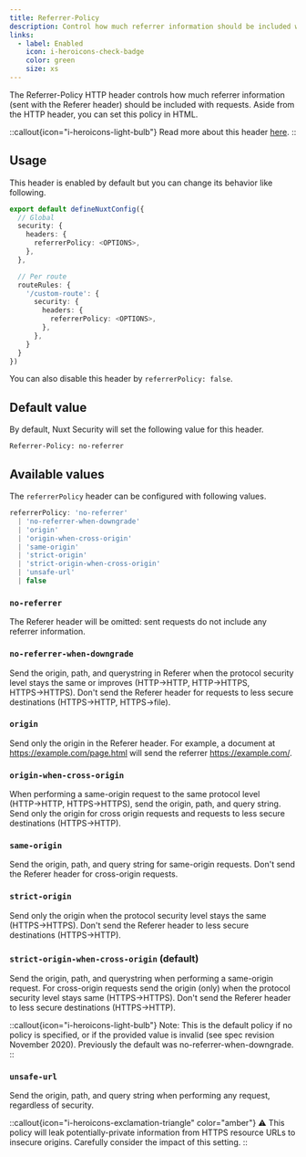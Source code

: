 ```yaml
---
title: Referrer-Policy
description: Control how much referrer information should be included with requests.
links:
  - label: Enabled
    icon: i-heroicons-check-badge
    color: green
    size: xs
---
```


The Referrer-Policy HTTP header controls how much referrer information (sent with the Referer header) should be included with requests. Aside from the HTTP header, you can set this policy in HTML.

::callout{icon="i-heroicons-light-bulb"}
 Read more about this header [here](https://developer.mozilla.org/en-US/docs/Web/HTTP/Headers/Referrer-Policy).
::

## Usage

This header is enabled by default but you can change its behavior like following.

```ts
export default defineNuxtConfig({
  // Global
  security: {
    headers: {
      referrerPolicy: <OPTIONS>,
    },
  },

  // Per route
  routeRules: {
    '/custom-route': {
      security: {
        headers: {
          referrerPolicy: <OPTIONS>,
        },
      },
    }
  }
})
```

You can also disable this header by `referrerPolicy: false`.

## Default value

By default, Nuxt Security will set the following value for this header.

```http
Referrer-Policy: no-referrer
```

## Available values

The `referrerPolicy` header can be configured with following values.

```ts
referrerPolicy: 'no-referrer'
  | 'no-referrer-when-downgrade'
  | 'origin'
  | 'origin-when-cross-origin'
  | 'same-origin'
  | 'strict-origin'
  | 'strict-origin-when-cross-origin'
  | 'unsafe-url'
  | false
```

### `no-referrer`

The Referer header will be omitted: sent requests do not include any referrer information.

### `no-referrer-when-downgrade`

Send the origin, path, and querystring in Referer when the protocol security level stays the same or improves (HTTP→HTTP, HTTP→HTTPS, HTTPS→HTTPS). Don't send the Referer header for requests to less secure destinations (HTTPS→HTTP, HTTPS→file).

### `origin`

Send only the origin in the Referer header. For example, a document at https://example.com/page.html will send the referrer https://example.com/.

### `origin-when-cross-origin`

When performing a same-origin request to the same protocol level (HTTP→HTTP, HTTPS→HTTPS), send the origin, path, and query string. Send only the origin for cross origin requests and requests to less secure destinations (HTTPS→HTTP).

### `same-origin`

Send the origin, path, and query string for same-origin requests. Don't send the Referer header for cross-origin requests.

### `strict-origin`

Send only the origin when the protocol security level stays the same (HTTPS→HTTPS). Don't send the Referer header to less secure destinations (HTTPS→HTTP).

### `strict-origin-when-cross-origin` (default)

Send the origin, path, and querystring when performing a same-origin request. For cross-origin requests send the origin (only) when the protocol security level stays same (HTTPS→HTTPS). Don't send the Referer header to less secure destinations (HTTPS→HTTP).

::callout{icon="i-heroicons-light-bulb"}
 Note: This is the default policy if no policy is specified, or if the provided value is invalid (see spec revision November 2020). Previously the default was no-referrer-when-downgrade.
::

### `unsafe-url`

Send the origin, path, and query string when performing any request, regardless of security.

::callout{icon="i-heroicons-exclamation-triangle" color="amber"}
⚠️ This policy will leak potentially-private information from HTTPS resource URLs to insecure origins. Carefully consider the impact of this setting.
::
